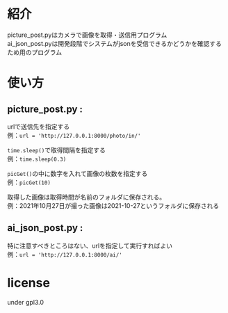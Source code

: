# 紹介
picture_post.pyはカメラで画像を取得・送信用プログラム  
ai_json_post.pyは開発段階でシステムがjsonを受信できるかどうかを確認するため用のプログラム

# 使い方
## picture_post.py :
urlで送信先を指定する  
例：`url = 'http://127.0.0.1:8000/photo/in/'`  

`time.sleep()`で取得間隔を指定する  
例：`time.sleep(0.3)`  

`picGet()`の中に数字を入れて画像の枚数を指定する  
例：`picGet(10)`　　

取得した画像は取得時間が名前のフォルダに保存される。  
例：2021年10月27日が撮った画像は2021-10-27というフォルダに保存される　　
## ai_json_post.py :
特に注意すべきところはない、urlを指定して実行すればよい  
例：`url = 'http://127.0.0.1:8000/ai/'`  

# license
under gpl3.0
